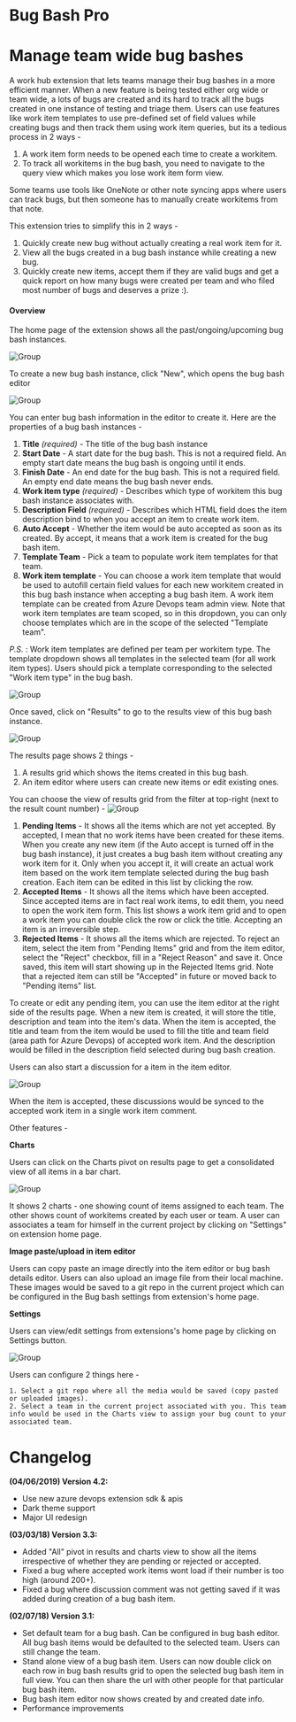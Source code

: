 # Bug Bash Pro

# Manage team wide bug bashes

A work hub extension that lets teams manage their bug bashes in a more efficient manner. When a new feature is being tested either org wide or team wide, a lots of bugs are created and its hard to track all the bugs created in one instance of testing and triage them. Users can use features like work item templates to use pre-defined set of field values while creating bugs and then track them using work item queries, but its a tedious process in 2 ways -

1. A work item form needs to be opened each time to create a workitem.
2. To track all workitems in the bug bash, you need to navigate to the query view which makes you lose work item form view.

Some teams use tools like OneNote or other note syncing apps where users can track bugs, but then someone has to manually create workitems from that note.

This extension tries to simplify this in 2 ways -

1. Quickly create new bug without actually creating a real work item for it.
1. View all the bugs created in a bug bash instance while creating a new bug.
1. Quickly create new items, accept them if they are valid bugs and get a quick report on how many bugs were created per team and who filed most number of bugs and deserves a prize :).

<a name="overview"></a>

#### Overview

The home page of the extension shows all the past/ongoing/upcoming bug bash instances.

![Group](images/homepage.jpg)

To create a new bug bash instance, click "New", which opens the bug bash editor

![Group](images/editor.jpg)

You can enter bug bash information in the editor to create it. Here are the properties of a bug bash instances -

1. **Title** _(required)_ - The title of the bug bash instance
2. **Start Date** - A start date for the bug bash. This is not a required field. An empty start date means the bug bash is ongoing until it ends.
3. **Finish Date** - An end date for the bug bash. This is not a required field. An empty end date means the bug bash never ends.
4. **Work item type** _(required)_ - Describes which type of workitem this bug bash instance associates with.
5. **Description Field** _(required)_ - Describes which HTML field does the item description bind to when you accept an item to create work item.
6. **Auto Accept** - Whether the item would be auto accepted as soon as its created. By accept, it means that a work item is created for the bug bash item.
7. **Template Team** - Pick a team to populate work item templates for that team.
8. **Work item template** - You can choose a work item template that would be used to autofill certain field values for each new workitem created in this bug bash instance when accepting a bug bash item. A work item template can be created from Azure Devops team admin view. Note that work item templates are team scoped, so in this dropdown, you can only choose templates which are in the scope of the selected "Template team".

_P.S._ : Work item templates are defined per team per workitem type. The template dropdown shows all templates in the selected team (for all work item types). Users should pick a template corresponding to the selected "Work item type" in the bug bash.

![Group](images/editorview.jpg)

Once saved, click on "Results" to go to the results view of this bug bash instance.

![Group](images/results.jpg)

The results page shows 2 things -

1. A results grid which shows the items created in this bug bash.
2. An item editor where users can create new items or edit existing ones.

You can choose the view of results grid from the filter at top-right (next to the result count number) -
![Group](images/filter.jpg)

1. **Pending Items** - It shows all the items which are not yet accepted. By accepted, I mean that no work items have been created for these items. When you create any new item (if the Auto accept is turned off in the bug bash instance), it just creates a bug bash item without creating any work item for it. Only when you accept it, it will create an actual work item based on the work item template selected during the bug bash creation. Each item can be edited in this list by clicking the row.
2. **Accepted Items** - It shows all the items which have been accepted. Since accepted items are in fact real work items, to edit them, you need to open the work item form. This list shows a work item grid and to open a work item you can double click the row or click the title. Accepting an item is an irreversible step.
3. **Rejected Items** - It shows all the items which are rejected. To reject an item, select the item from "Pending Items" grid and from the item editor, select the "Reject" checkbox, fill in a "Reject Reason" and save it. Once saved, this item will start showing up in the Rejected Items grid. Note that a rejected item can still be "Accepted" in future or moved back to "Pending items" list.

To create or edit any pending item, you can use the item editor at the right side of the results page.
When a new item is created, it will store the title, description and team into the item's data. When the item is accepted, the title and team from the item would be used to fill the title and team field (area path for Azure Devops) of accepted work item. And the description would be filled in the description field selected during bug bash creation.

Users can also start a discussion for a item in the item editor.

![Group](images/discussion.jpg)

When the item is accepted, these discussions would be synced to the accepted work item in a single work item comment.

Other features -

**Charts**

Users can click on the Charts pivot on results page to get a consolidated view of all items in a bar chart.

![Group](images/charts.jpg)

It shows 2 charts - one showing count of items assigned to each team. The other shows count of workitems created by each user or team. A user can associates a team for himself in the current project by clicking on "Settings" on extension home page.

**Image paste/upload in item editor**

Users can copy paste an image directly into the item editor or bug bash details editor. Users can also upload an image file from their local machine. These images would be saved to a git repo in the current project which can be configured in the Bug bash settings from extension's home page.

**Settings**

Users can view/edit settings from extensions's home page by clicking on Settings button.

![Group](images/settings.jpg)

Users can configure 2 things here -

    1. Select a git repo where all the media would be saved (copy pasted or uploaded images).
    2. Select a team in the current project associated with you. This team info would be used in the Charts view to assign your bug count to your associated team.

# Changelog

<a name="changelog" id="changelog"></a>

**(04/06/2019) Version 4.2:**

-   Use new azure devops extension sdk & apis
-   Dark theme support
-   Major UI redesign

**(03/03/18) Version 3.3:**

-   Added "All" pivot in results and charts view to show all the items irrespective of whether they are pending or rejected or accepted.
-   Fixed a bug where accepted work items wont load if their number is too high (around 200+).
-   Fixed a bug where discussion comment was not getting saved if it was added during creation of a bug bash item.

**(02/07/18) Version 3.1:**

-   Set default team for a bug bash. Can be configured in bug bash editor. All bug bash items would be defaulted to the selected team. Users can still change the team.
-   Stand alone view of a bug bash item. Users can now double click on each row in bug bash results grid to open the selected bug bash item in full view. You can then share the url with other people for that particular bug bash item.
-   Bug bash item editor now shows created by and created date info.
-   Performance improvements
